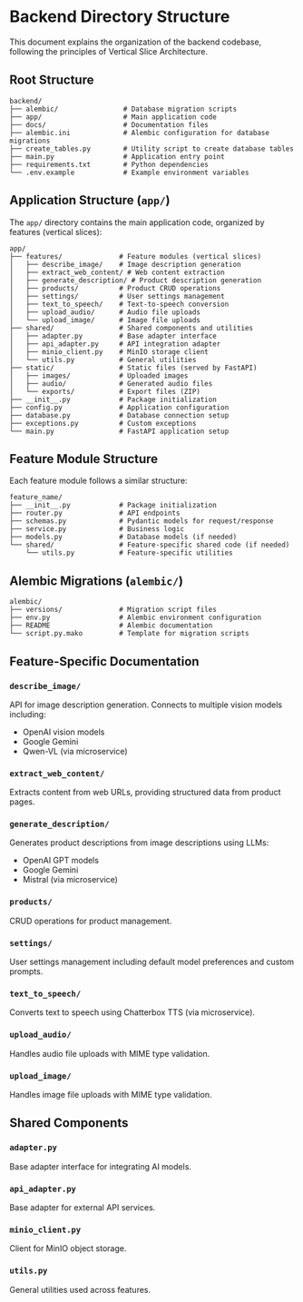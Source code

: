 # Backend Directory Structure

This document explains the organization of the backend codebase, following the principles of Vertical Slice Architecture.

## Root Structure

```
backend/
├── alembic/                # Database migration scripts
├── app/                    # Main application code
├── docs/                   # Documentation files
├── alembic.ini             # Alembic configuration for database migrations
├── create_tables.py        # Utility script to create database tables
├── main.py                 # Application entry point
├── requirements.txt        # Python dependencies
└── .env.example            # Example environment variables
```

## Application Structure (`app/`)

The `app/` directory contains the main application code, organized by features (vertical slices):

```
app/
├── features/              # Feature modules (vertical slices)
│   ├── describe_image/    # Image description generation
│   ├── extract_web_content/ # Web content extraction
│   ├── generate_description/ # Product description generation
│   ├── products/          # Product CRUD operations
│   ├── settings/          # User settings management
│   ├── text_to_speech/    # Text-to-speech conversion
│   ├── upload_audio/      # Audio file uploads
│   └── upload_image/      # Image file uploads
├── shared/                # Shared components and utilities
│   ├── adapter.py         # Base adapter interface
│   ├── api_adapter.py     # API integration adapter
│   ├── minio_client.py    # MinIO storage client
│   └── utils.py           # General utilities
├── static/                # Static files (served by FastAPI)
│   ├── images/            # Uploaded images
│   ├── audio/             # Generated audio files
│   └── exports/           # Export files (ZIP)
├── __init__.py            # Package initialization
├── config.py              # Application configuration
├── database.py            # Database connection setup
├── exceptions.py          # Custom exceptions
└── main.py                # FastAPI application setup
```

## Feature Module Structure

Each feature module follows a similar structure:

```
feature_name/
├── __init__.py            # Package initialization
├── router.py              # API endpoints
├── schemas.py             # Pydantic models for request/response
├── service.py             # Business logic
├── models.py              # Database models (if needed)
└── shared/                # Feature-specific shared code (if needed)
    └── utils.py           # Feature-specific utilities
```

## Alembic Migrations (`alembic/`)

```
alembic/
├── versions/              # Migration script files
├── env.py                 # Alembic environment configuration
├── README                 # Alembic documentation
└── script.py.mako         # Template for migration scripts
```

## Feature-Specific Documentation

### `describe_image/`

API for image description generation. Connects to multiple vision models including:
- OpenAI vision models
- Google Gemini
- Qwen-VL (via microservice)

### `extract_web_content/`

Extracts content from web URLs, providing structured data from product pages.

### `generate_description/`

Generates product descriptions from image descriptions using LLMs:
- OpenAI GPT models
- Google Gemini
- Mistral (via microservice)

### `products/`

CRUD operations for product management.

### `settings/`

User settings management including default model preferences and custom prompts.

### `text_to_speech/`

Converts text to speech using Chatterbox TTS (via microservice).

### `upload_audio/`

Handles audio file uploads with MIME type validation.

### `upload_image/`

Handles image file uploads with MIME type validation.

## Shared Components

### `adapter.py`

Base adapter interface for integrating AI models.

### `api_adapter.py`

Base adapter for external API services.

### `minio_client.py`

Client for MinIO object storage.

### `utils.py`

General utilities used across features.
